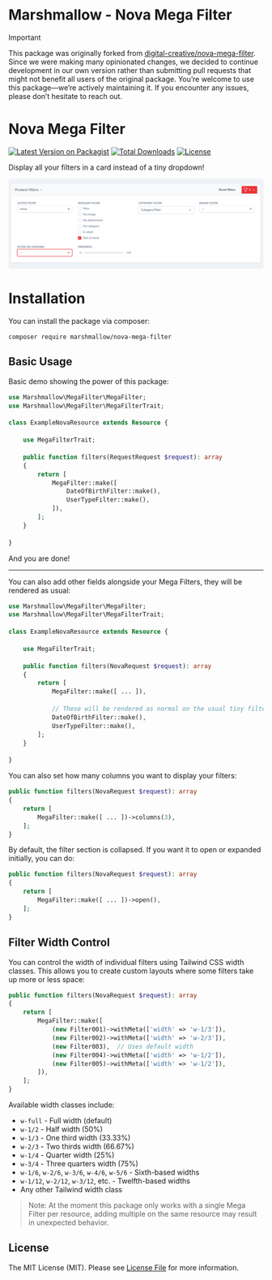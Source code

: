 # Marshmallow - Nova Mega Filter

> [!important]
> This package was originally forked from [digital-creative/nova-mega-filter](<[https://github.com/dcasia/nova-mega-filter](https://github.com/dcasia/nova-mega-filter)>). Since we were making many opinionated changes, we decided to continue development in our own version rather than submitting pull requests that might not benefit all users of the original package. You’re welcome to use this package—we’re actively maintaining it. If you encounter any issues, please don’t hesitate to reach out.

# Nova Mega Filter

[![Latest Version on Packagist](https://img.shields.io/packagist/v/marshmallow/nova-mega-filter)](https://packagist.org/packages/marshmallow/nova-mega-filter)
[![Total Downloads](https://img.shields.io/packagist/dt/marshmallow/nova-mega-filter)](https://packagist.org/packages/marshmallow/nova-mega-filter)
[![License](https://img.shields.io/packagist/l/marshmallow/nova-mega-filter)](https://github.com/marshmallow-packages/nova-mega-filter/blob/main/LICENSE)

Display all your filters in a card instead of a tiny dropdown!

<picture>
  <source media="(prefers-color-scheme: dark)" srcset="https://raw.githubusercontent.com/marshmallow-packages/nova-mega-filter/main/screenshots/dark.png">
  <img alt="Nova Mega Filter in Action" src="https://raw.githubusercontent.com/marshmallow-packages/nova-mega-filter/main/screenshots/light.png">
</picture>

# Installation

You can install the package via composer:

```shell
composer require marshmallow/nova-mega-filter
```

## Basic Usage

Basic demo showing the power of this package:

```php
use Marshmallow\MegaFilter\MegaFilter;
use Marshmallow\MegaFilter\MegaFilterTrait;

class ExampleNovaResource extends Resource {

    use MegaFilterTrait;

    public function filters(RequestRequest $request): array
    {
        return [
            MegaFilter::make([
                DateOfBirthFilter::make(),
                UserTypeFilter::make(),
            ]),
        ];
    }

}
```

And you are done!

---

You can also add other fields alongside your Mega Filters, they will be rendered as usual:

```php
use Marshmallow\MegaFilter\MegaFilter;
use Marshmallow\MegaFilter\MegaFilterTrait;

class ExampleNovaResource extends Resource {

    use MegaFilterTrait;

    public function filters(NovaRequest $request): array
    {
        return [
            MegaFilter::make([ ... ]),

            // These will be rendered as normal on the usual tiny filter dropdown
            DateOfBirthFilter::make(),
            UserTypeFilter::make(),
        ];
    }

}
```

You can also set how many columns you want to display your filters:

```php
public function filters(NovaRequest $request): array
{
    return [
        MegaFilter::make([ ... ])->columns(3),
    ];
}
```

By default, the filter section is collapsed. If you want it to open or expanded initially, you can do:

```php
public function filters(NovaRequest $request): array
{
    return [
        MegaFilter::make([ ... ])->open(),
    ];
}
```

## Filter Width Control

You can control the width of individual filters using Tailwind CSS width classes. This allows you to create custom layouts where some filters take up more or less space:

```php
public function filters(NovaRequest $request): array
{
    return [
        MegaFilter::make([
            (new Filter001)->withMeta(['width' => 'w-1/3']),
            (new Filter002)->withMeta(['width' => 'w-2/3']),
            (new Filter003),  // Uses default width
            (new Filter004)->withMeta(['width' => 'w-1/2']),
            (new Filter005)->withMeta(['width' => 'w-1/2']),
        ]),
    ];
}
```

Available width classes include:

-   `w-full` - Full width (default)
-   `w-1/2` - Half width (50%)
-   `w-1/3` - One third width (33.33%)
-   `w-2/3` - Two thirds width (66.67%)
-   `w-1/4` - Quarter width (25%)
-   `w-3/4` - Three quarters width (75%)
-   `w-1/6`, `w-2/6`, `w-3/6`, `w-4/6`, `w-5/6` - Sixth-based widths
-   `w-1/12`, `w-2/12`, `w-3/12`, etc. - Twelfth-based widths
-   Any other Tailwind width class

> Note: At the moment this package only works with a single Mega Filter per resource, adding multiple on the same resource may result in unexpected behavior.

## License

The MIT License (MIT). Please see [License File](https://raw.githubusercontent.com/marshmallow-packages/nova-mega-filter/master/LICENSE) for more information.
